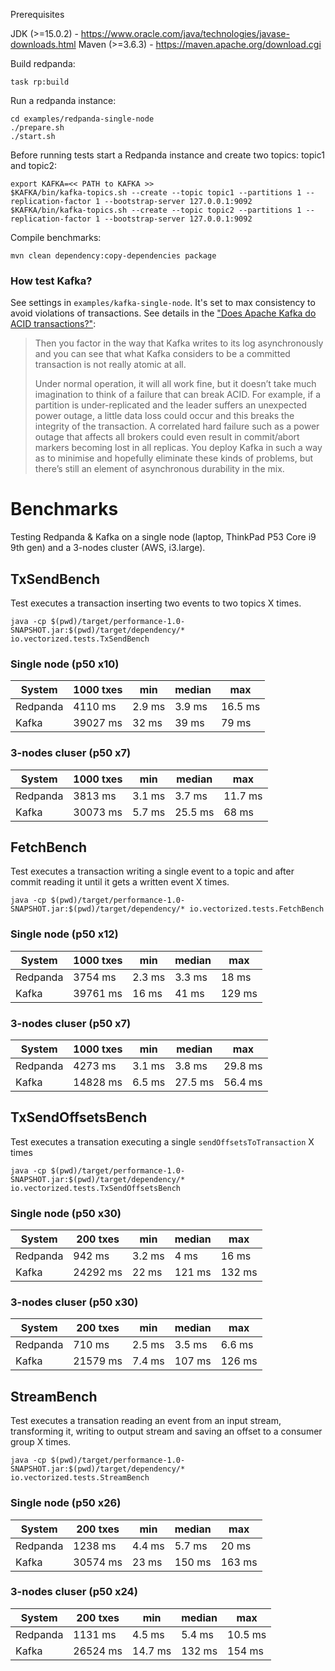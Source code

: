 Prerequisites

  JDK (>=15.0.2) - https://www.oracle.com/java/technologies/javase-downloads.html
  Maven (>=3.6.3) - https://maven.apache.org/download.cgi

Build redpanda:

    task rp:build

Run a redpanda instance:

    cd examples/redpanda-single-node
    ./prepare.sh
    ./start.sh

Before running tests start a Redpanda instance and create two topics: topic1 and topic2:

    export KAFKA=<< PATH to KAFKA >>
    $KAFKA/bin/kafka-topics.sh --create --topic topic1 --partitions 1 --replication-factor 1 --bootstrap-server 127.0.0.1:9092
    $KAFKA/bin/kafka-topics.sh --create --topic topic2 --partitions 1 --replication-factor 1 --bootstrap-server 127.0.0.1:9092

Compile benchmarks:

    mvn clean dependency:copy-dependencies package

### How test Kafka?

See settings in `examples/kafka-single-node`. It's set to max consistency to avoid violations of transactions. See details in the ["Does Apache Kafka do ACID transactions?"](https://medium.com/@andrew_schofield/does-apache-kafka-do-acid-transactions-647b207f3d0e):

> Then you factor in the way that Kafka writes to its log asynchronously and you can see that what Kafka considers to be a committed transaction is not really atomic at all.
>
> Under normal operation, it will all work fine, but it doesn’t take much imagination to think of a failure that can break ACID. For example, if a partition is under-replicated and the leader suffers an unexpected power outage, a little data loss could occur and this breaks the integrity of the transaction. A correlated hard failure such as a power outage that affects all brokers could even result in commit/abort markers becoming lost in all replicas. You deploy Kafka in such a way as to minimise and hopefully eliminate these kinds of problems, but there’s still an element of asynchronous durability in the mix.

# Benchmarks

Testing Redpanda & Kafka on a single node (laptop, ThinkPad P53 Core i9 9th gen) and a 3-nodes cluster (AWS, i3.large).

## TxSendBench

Test executes a transaction inserting two events to two topics X times.

    java -cp $(pwd)/target/performance-1.0-SNAPSHOT.jar:$(pwd)/target/dependency/* io.vectorized.tests.TxSendBench

### Single node (p50 x10)

| System | 1000 txes | min | median | max |
| ------ | --------- | ---- | ------- | --- |
| Redpanda | 4110 ms | 2.9 ms | 3.9 ms | 16.5 ms|
| Kafka | 39027 ms | 32 ms | 39 ms | 79 ms |

### 3-nodes cluser (p50 x7)

| System | 1000 txes | min | median | max |
| ------ | --------- | ---- | ------- | --- |
| Redpanda | 3813 ms | 3.1 ms | 3.7 ms | 11.7 ms|
| Kafka | 30073 ms | 5.7 ms | 25.5 ms | 68 ms |

## FetchBench

Test executes a transaction writing a single event to a topic and after commit reading it until it gets a written event X times.

    java -cp $(pwd)/target/performance-1.0-SNAPSHOT.jar:$(pwd)/target/dependency/* io.vectorized.tests.FetchBench

### Single node (p50 x12)

| System | 1000 txes | min | median | max |
| ------ | --------- | ---- | ------- | --- |
| Redpanda | 3754 ms | 2.3 ms | 3.3 ms | 18 ms|
| Kafka | 39761 ms | 16 ms | 41 ms | 129 ms |

### 3-nodes cluser (p50 x7)

| System | 1000 txes | min | median | max |
| ------ | --------- | ---- | ------- | --- |
| Redpanda | 4273 ms | 3.1 ms | 3.8 ms | 29.8 ms|
| Kafka | 14828 ms | 6.5 ms | 27.5 ms | 56.4 ms |

## TxSendOffsetsBench

Test executes a transation executing a single `sendOffsetsToTransaction` X times

    java -cp $(pwd)/target/performance-1.0-SNAPSHOT.jar:$(pwd)/target/dependency/* io.vectorized.tests.TxSendOffsetsBench

### Single node (p50 x30)

| System | 200 txes | min | median | max |
| ------ | --------- | ---- | ------- | --- |
| Redpanda | 942 ms | 3.2 ms | 4 ms | 16 ms|
| Kafka | 24292 ms | 22 ms | 121 ms | 132 ms |

### 3-nodes cluser (p50 x30)

| System | 200 txes | min | median | max |
| ------ | --------- | ---- | ------- | --- |
| Redpanda | 710 ms | 2.5 ms | 3.5 ms | 6.6 ms|
| Kafka | 21579 ms | 7.4 ms | 107 ms | 126 ms |


## StreamBench

Test executes a transation reading an event from an input stream, transforming it, writing to output stream and saving an offset to a consumer group X times.

    java -cp $(pwd)/target/performance-1.0-SNAPSHOT.jar:$(pwd)/target/dependency/* io.vectorized.tests.StreamBench

### Single node (p50 x26)

| System | 200 txes | min | median | max |
| ------ | --------- | ---- | ------- | --- |
| Redpanda | 1238 ms | 4.4 ms | 5.7 ms | 20 ms|
| Kafka | 30574 ms | 23 ms | 150 ms | 163 ms |

### 3-nodes cluser (p50 x24)

| System | 200 txes | min | median | max |
| ------ | --------- | ---- | ------- | --- |
| Redpanda | 1131 ms | 4.5 ms | 5.4 ms | 10.5 ms|
| Kafka | 26524 ms | 14.7 ms | 132 ms | 154 ms |
